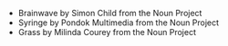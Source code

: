 - Brainwave by Simon Child from the Noun Project
- Syringe by Pondok Multimedia from the Noun Project
- Grass by Milinda Courey from the Noun Project